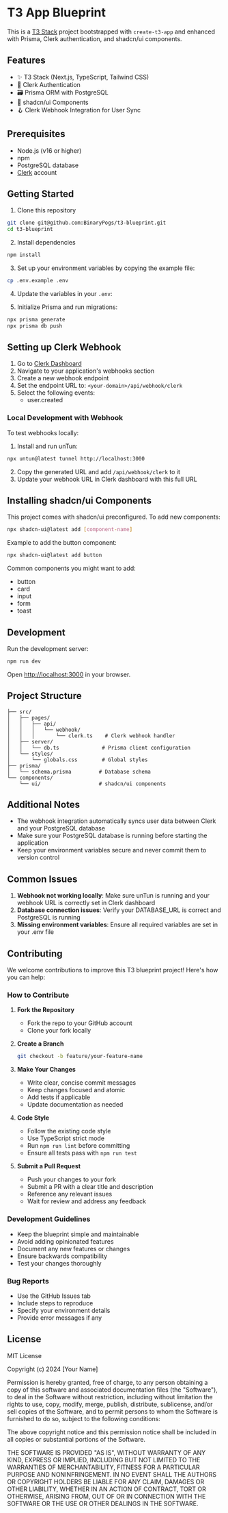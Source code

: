# T3 App Blueprint

This is a [T3 Stack](https://create.t3.gg/) project bootstrapped with `create-t3-app` and enhanced with Prisma, Clerk authentication, and shadcn/ui components.

## Features

- ✨ T3 Stack (Next.js, TypeScript, Tailwind CSS)
- 🔐 Clerk Authentication
- 🗃️ Prisma ORM with PostgreSQL
- 🎨 shadcn/ui Components
- 🪝 Clerk Webhook Integration for User Sync

## Prerequisites

- Node.js (v16 or higher)
- npm
- PostgreSQL database
- [Clerk](https://clerk.com/) account

## Getting Started

1. Clone this repository

```bash
git clone git@github.com:BinaryPogs/t3-blueprint.git
cd t3-blueprint
```

2. Install dependencies

```bash
npm install
```

3. Set up your environment variables by copying the example file:

```bash
cp .env.example .env
```

4. Update the variables in your `.env`:

5. Initialize Prisma and run migrations:

```bash
npx prisma generate
npx prisma db push
```

## Setting up Clerk Webhook

1. Go to [Clerk Dashboard](https://dashboard.clerk.com/)
2. Navigate to your application's webhooks section
3. Create a new webhook endpoint
4. Set the endpoint URL to: `<your-domain>/api/webhook/clerk`
5. Select the following events:
   - user.created

### Local Development with Webhook

To test webhooks locally:

1. Install and run unTun:

```bash
npx untun@latest tunnel http://localhost:3000
```

2. Copy the generated URL and add `/api/webhook/clerk` to it
3. Update your webhook URL in Clerk dashboard with this full URL

## Installing shadcn/ui Components

This project comes with shadcn/ui preconfigured. To add new components:

```bash
npx shadcn-ui@latest add [component-name]
```

Example to add the button component:

```bash
npx shadcn-ui@latest add button
```

Common components you might want to add:

- button
- card
- input
- form
- toast

## Development

Run the development server:

```bash
npm run dev
```

Open [http://localhost:3000](http://localhost:3000) in your browser.

## Project Structure

```
├── src/
│   ├── pages/
│   │   ├── api/
│   │   │   └── webhook/
│   │   │       └── clerk.ts    # Clerk webhook handler
│   ├── server/
│   │   └── db.ts              # Prisma client configuration
│   └── styles/
│       └── globals.css        # Global styles
├── prisma/
│   └── schema.prisma         # Database schema
└── components/
    └── ui/                   # shadcn/ui components
```

## Additional Notes

- The webhook integration automatically syncs user data between Clerk and your PostgreSQL database
- Make sure your PostgreSQL database is running before starting the application
- Keep your environment variables secure and never commit them to version control

## Common Issues

1. **Webhook not working locally**: Make sure unTun is running and your webhook URL is correctly set in Clerk dashboard
2. **Database connection issues**: Verify your DATABASE_URL is correct and PostgreSQL is running
3. **Missing environment variables**: Ensure all required variables are set in your .env file

## Contributing

We welcome contributions to improve this T3 blueprint project! Here's how you can help:

### How to Contribute

1. **Fork the Repository**

   - Fork the repo to your GitHub account
   - Clone your fork locally

2. **Create a Branch**

   ```bash
   git checkout -b feature/your-feature-name
   ```

3. **Make Your Changes**

   - Write clear, concise commit messages
   - Keep changes focused and atomic
   - Add tests if applicable
   - Update documentation as needed

4. **Code Style**

   - Follow the existing code style
   - Use TypeScript strict mode
   - Run `npm run lint` before committing
   - Ensure all tests pass with `npm run test`

5. **Submit a Pull Request**
   - Push your changes to your fork
   - Submit a PR with a clear title and description
   - Reference any relevant issues
   - Wait for review and address any feedback

### Development Guidelines

- Keep the blueprint simple and maintainable
- Avoid adding opinionated features
- Document any new features or changes
- Ensure backwards compatibility
- Test your changes thoroughly

### Bug Reports

- Use the GitHub Issues tab
- Include steps to reproduce
- Specify your environment details
- Provide error messages if any

## License

MIT License

Copyright (c) 2024 [Your Name]

Permission is hereby granted, free of charge, to any person obtaining a copy
of this software and associated documentation files (the "Software"), to deal
in the Software without restriction, including without limitation the rights
to use, copy, modify, merge, publish, distribute, sublicense, and/or sell
copies of the Software, and to permit persons to whom the Software is
furnished to do so, subject to the following conditions:

The above copyright notice and this permission notice shall be included in all
copies or substantial portions of the Software.

THE SOFTWARE IS PROVIDED "AS IS", WITHOUT WARRANTY OF ANY KIND, EXPRESS OR
IMPLIED, INCLUDING BUT NOT LIMITED TO THE WARRANTIES OF MERCHANTABILITY,
FITNESS FOR A PARTICULAR PURPOSE AND NONINFRINGEMENT. IN NO EVENT SHALL THE
AUTHORS OR COPYRIGHT HOLDERS BE LIABLE FOR ANY CLAIM, DAMAGES OR OTHER
LIABILITY, WHETHER IN AN ACTION OF CONTRACT, TORT OR OTHERWISE, ARISING FROM,
OUT OF OR IN CONNECTION WITH THE SOFTWARE OR THE USE OR OTHER DEALINGS IN THE
SOFTWARE.
